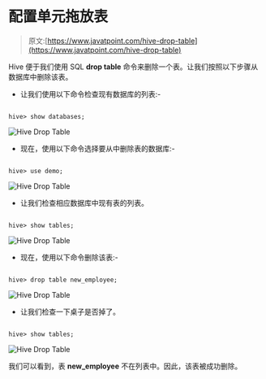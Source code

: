 # 配置单元拖放表

> 原文:[https://www.javatpoint.com/hive-drop-table](https://www.javatpoint.com/hive-drop-table)

Hive 便于我们使用 SQL **drop table** 命令来删除一个表。让我们按照以下步骤从数据库中删除该表。

*   让我们使用以下命令检查现有数据库的列表:-

```

hive> show databases;

```

![Hive Drop Table](../Images/6ba059756a3146cb051d700ba7190a0f.png)

*   现在，使用以下命令选择要从中删除表的数据库:-

```

hive> use demo;

```

![Hive Drop Table](../Images/a1d50e3b5171f6effe10e139c39ffd28.png)

*   让我们检查相应数据库中现有表的列表。

```

hive> show tables;

```

![Hive Drop Table](../Images/5c2766a07eed5851e06ae52238831eb1.png)

*   现在，使用以下命令删除该表:-

```

hive> drop table new_employee; 

```

![Hive Drop Table](../Images/62f1c83da146484a903c784e004e81cd.png)

*   让我们检查一下桌子是否掉了。

```

hive> show tables;

```

![Hive Drop Table](../Images/97692073e579409eff61dcf0270c51c2.png)

我们可以看到，表 **new_employee** 不在列表中。因此，该表被成功删除。